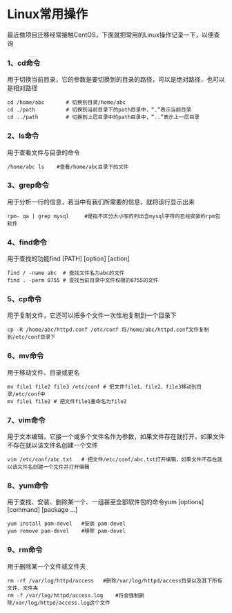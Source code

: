 # Linux常用操作   
最近做项目迁移经常接触CentOS，下面就把常用的Linux操作记录一下，以便查询  
### 1、cd命令   
用于切换当前目录，它的参数是要切换到的目录的路径，可以是绝对路径，也可以是相对路径
```Shell 
cd /home/abc       # 切换到目录/home/abc
cd ./path          # 切换到当前目录下的path目录中，“.”表示当前目录   
cd ../path         # 切换到上层目录中的path目录中，“..”表示上一层目录
```
### 2、ls命令
用于查看文件与目录的命令   
```Shell 
/home/abc ls    #查看/home/abc目录下的文件
```
### 3、grep命令
用于分析一行的信息，若当中有我们所需要的信息，就将该行显示出来
```Shell 
rpm- qa | grep mysql     #是指不区分大小写的列出含mysql字符的已经安装的rpm包软件
```
### 4、find命令
用于查找的功能find [PATH] [option] [action]  
```Shell 
find / -name abc  # 查找文件名为abc的文件  
find . -perm 0755 # 查找当前目录中文件权限的0755的文件  
```
### 5、cp命令
用于复制文件，它还可以把多个文件一次性地复制到一个目录下
```Shell 
cp -R /home/abc/httpd.conf /etc/conf 将/home/abc/httpd.conf文件复制到/etc/conf目录下
```
### 6、mv命令
用于移动文件、目录或更名
```Shell 
mv file1 file2 file3 /etc/conf # 把文件file1、file2、file3移动到目录/etc/conf中  
mv file1 file2 # 把文件file1重命名为file2  
```
### 7、vim命令
用于文本编辑，它接一个或多个文件名作为参数，如果文件存在就打开，如果文件不存在就以该文件名创建一个文件
```Shell 
vim /etc/conf/abc.txt   # 把文件/etc/conf/abc.txt打开编辑，如果文件不存在就以该文件名创建一个文件并打开编辑
```
### 8、yum命令
用于查找、安装、删除某一个、一组甚至全部软件包的命令yum [options] [command] [package ...]
```Shell 
yum install pam-devel   #安装 pam-devel
yum remove pam-devel    #移除 pam-devel
```
### 9、rm命令
用于删除某一个文件或文件夹
```Shell 
rm -rf /var/log/httpd/access   #删除/var/log/httpd/access目录以及其下所有文件、文件夹
rm -f /var/log/httpd/access.log    #将会强制删除/var/log/httpd/access.log这个文件
```